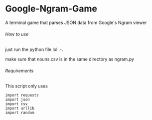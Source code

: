 # Google-Ngram-Game
A terminal game that parses JSON data from Google's Ngram viewer

###### How to use
just run the python file lol .-.

make sure that nouns.csv is in the same directory as ngram.py

###### Requirements
This script only uses

```
import requests
import json
import csv
import urllib
import random
```

